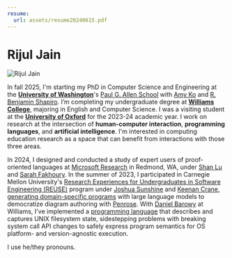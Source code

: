 ```yaml
---
resume:
  url: assets/resume20240615.pdf
---
```


# Rijul Jain

![Rijul Jain](assets/rjain06192024.jpg) 

In fall 2025, I'm starting my PhD in Computer Science and Engineering at the [**University of Washington**](https://www.washington.edu/)'s [Paul G. Allen School](https://www.cs.washington.edu/) with [Amy Ko](https://faculty.washington.edu/ajko/) and [R. Benjamin Shapiro](https://benshapi.ro/). I’m completing my undergraduate degree at [**Williams College**](https://www.williams.edu/), majoring in English and Computer Science. I was a visiting student at the [**University of Oxford**](https://www.exeter.ox.ac.uk/) for the 2023-24 academic year. I work on research at the intersection of **human-computer interaction**, **programming languages**, and **artificial intelligence**. I'm interested in computing education research as a space that can benefit from interactions with those three areas.

In 2024, I designed and conducted a study of expert users of proof-oriented languages at [Microsoft Research](https://www.microsoft.com/en-us/research/lab/microsoft-research-redmond/) in Redmond, WA, under [Shan Lu](https://people.cs.uchicago.edu/~shanlu/) and [Sarah Fakhoury](https://www.microsoft.com/en-us/research/people/sfakhoury/). In the summer of 2023, I participated in Carnegie Mellon University's [Research Experiences for Undergraduates in Software Engineering (REUSE)](https://www.cmu.edu/scs/s3d/reuse/) program under [Joshua Sunshine](https://www.cs.cmu.edu/~jssunshi/) and [Keenan Crane](https://www.cs.cmu.edu/~kmcrane/), [generating domain-specific programs](https://dl.acm.org/doi/abs/10.1145/3618305.3623612) with large language models to democratize diagram authoring with [Penrose](https://penrose.cs.cmu.edu/). With [Daniel Barowy](http://www.cs.williams.edu/~dbarowy/) at Williams, I've implemented a [programming language](assets/bitfridge-poster.pdf) that describes and captures UNIX filesystem state, sidestepping problems with breaking system call API changes to safely express program semantics for OS platform- and version-agnostic execution.

I use he/they pronouns.
